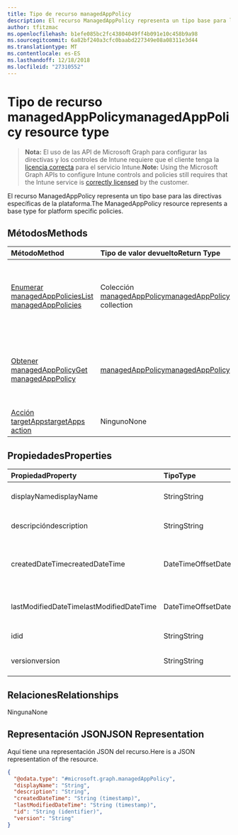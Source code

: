 ```yaml
---
title: Tipo de recurso managedAppPolicy
description: El recurso ManagedAppPolicy representa un tipo base para las directivas específicas de la plataforma.
author: tfitzmac
ms.openlocfilehash: b1efe085bc2fc43804049ff4b091e10c458b9a98
ms.sourcegitcommit: 6a82bf240a3cfc0baabd227349e08a08311e3d44
ms.translationtype: MT
ms.contentlocale: es-ES
ms.lasthandoff: 12/18/2018
ms.locfileid: "27310552"
---
```

# <a name="managedapppolicy-resource-type"></a><span data-ttu-id="53d22-103">Tipo de recurso managedAppPolicy</span><span class="sxs-lookup"><span data-stu-id="53d22-103">managedAppPolicy resource type</span></span>

> <span data-ttu-id="53d22-104">**Nota:** El uso de las API de Microsoft Graph para configurar las directivas y los controles de Intune requiere que el cliente tenga la [licencia correcta](https://go.microsoft.com/fwlink/?linkid=839381) para el servicio Intune.</span><span class="sxs-lookup"><span data-stu-id="53d22-104">**Note:** Using the Microsoft Graph APIs to configure Intune controls and policies still requires that the Intune service is [correctly licensed](https://go.microsoft.com/fwlink/?linkid=839381) by the customer.</span></span>

<span data-ttu-id="53d22-105">El recurso ManagedAppPolicy representa un tipo base para las directivas específicas de la plataforma.</span><span class="sxs-lookup"><span data-stu-id="53d22-105">The ManagedAppPolicy resource represents a base type for platform specific policies.</span></span>
## <a name="methods"></a><span data-ttu-id="53d22-106">Métodos</span><span class="sxs-lookup"><span data-stu-id="53d22-106">Methods</span></span>
|<span data-ttu-id="53d22-107">Método</span><span class="sxs-lookup"><span data-stu-id="53d22-107">Method</span></span>|<span data-ttu-id="53d22-108">Tipo de valor devuelto</span><span class="sxs-lookup"><span data-stu-id="53d22-108">Return Type</span></span>|<span data-ttu-id="53d22-109">Descripción</span><span class="sxs-lookup"><span data-stu-id="53d22-109">Description</span></span>|
|:---|:---|:---|
|[<span data-ttu-id="53d22-110">Enumerar managedAppPolicies</span><span class="sxs-lookup"><span data-stu-id="53d22-110">List managedAppPolicies</span></span>](../api/intune-mam-managedapppolicy-list.md)|<span data-ttu-id="53d22-111">Colección [managedAppPolicy](../resources/intune-mam-managedapppolicy.md)</span><span class="sxs-lookup"><span data-stu-id="53d22-111">[managedAppPolicy](../resources/intune-mam-managedapppolicy.md) collection</span></span>|<span data-ttu-id="53d22-112">Enumere las propiedades y las relaciones de los objetos [managedAppPolicy](../resources/intune-mam-managedapppolicy.md).</span><span class="sxs-lookup"><span data-stu-id="53d22-112">List properties and relationships of the [managedAppPolicy](../resources/intune-mam-managedapppolicy.md) objects.</span></span>|
|[<span data-ttu-id="53d22-113">Obtener managedAppPolicy</span><span class="sxs-lookup"><span data-stu-id="53d22-113">Get managedAppPolicy</span></span>](../api/intune-mam-managedapppolicy-get.md)|[<span data-ttu-id="53d22-114">managedAppPolicy</span><span class="sxs-lookup"><span data-stu-id="53d22-114">managedAppPolicy</span></span>](../resources/intune-mam-managedapppolicy.md)|<span data-ttu-id="53d22-115">Incluya en una lista las propiedades y las relaciones de los objetos [managedAppPolicy](../resources/intune-mam-managedapppolicy.md).</span><span class="sxs-lookup"><span data-stu-id="53d22-115">Read properties and relationships of the [managedAppPolicy](../resources/intune-mam-managedapppolicy.md) object.</span></span>|
|[<span data-ttu-id="53d22-116">Acción targetApps</span><span class="sxs-lookup"><span data-stu-id="53d22-116">targetApps action</span></span>](../api/intune-mam-managedapppolicy-targetapps.md)|<span data-ttu-id="53d22-117">Ninguno</span><span class="sxs-lookup"><span data-stu-id="53d22-117">None</span></span>|<span data-ttu-id="53d22-118">Todavía no documentado</span><span class="sxs-lookup"><span data-stu-id="53d22-118">Not yet documented</span></span>|

## <a name="properties"></a><span data-ttu-id="53d22-119">Propiedades</span><span class="sxs-lookup"><span data-stu-id="53d22-119">Properties</span></span>
|<span data-ttu-id="53d22-120">Propiedad</span><span class="sxs-lookup"><span data-stu-id="53d22-120">Property</span></span>|<span data-ttu-id="53d22-121">Tipo</span><span class="sxs-lookup"><span data-stu-id="53d22-121">Type</span></span>|<span data-ttu-id="53d22-122">Descripción</span><span class="sxs-lookup"><span data-stu-id="53d22-122">Description</span></span>|
|:---|:---|:---|
|<span data-ttu-id="53d22-123">displayName</span><span class="sxs-lookup"><span data-stu-id="53d22-123">displayName</span></span>|<span data-ttu-id="53d22-124">String</span><span class="sxs-lookup"><span data-stu-id="53d22-124">String</span></span>|<span data-ttu-id="53d22-125">Nombre para mostrar de la directiva.</span><span class="sxs-lookup"><span data-stu-id="53d22-125">Policy display name.</span></span>|
|<span data-ttu-id="53d22-126">descripción</span><span class="sxs-lookup"><span data-stu-id="53d22-126">description</span></span>|<span data-ttu-id="53d22-127">String</span><span class="sxs-lookup"><span data-stu-id="53d22-127">String</span></span>|<span data-ttu-id="53d22-128">La descripción de la directiva.</span><span class="sxs-lookup"><span data-stu-id="53d22-128">The policy's description.</span></span>|
|<span data-ttu-id="53d22-129">createdDateTime</span><span class="sxs-lookup"><span data-stu-id="53d22-129">createdDateTime</span></span>|<span data-ttu-id="53d22-130">DateTimeOffset</span><span class="sxs-lookup"><span data-stu-id="53d22-130">DateTimeOffset</span></span>|<span data-ttu-id="53d22-131">La fecha y la hora de creación de la directiva.</span><span class="sxs-lookup"><span data-stu-id="53d22-131">The date and time the policy was created.</span></span>|
|<span data-ttu-id="53d22-132">lastModifiedDateTime</span><span class="sxs-lookup"><span data-stu-id="53d22-132">lastModifiedDateTime</span></span>|<span data-ttu-id="53d22-133">DateTimeOffset</span><span class="sxs-lookup"><span data-stu-id="53d22-133">DateTimeOffset</span></span>|<span data-ttu-id="53d22-134">Última vez que se modificó la directiva.</span><span class="sxs-lookup"><span data-stu-id="53d22-134">Last time the policy was modified.</span></span>|
|<span data-ttu-id="53d22-135">id</span><span class="sxs-lookup"><span data-stu-id="53d22-135">id</span></span>|<span data-ttu-id="53d22-136">String</span><span class="sxs-lookup"><span data-stu-id="53d22-136">String</span></span>|<span data-ttu-id="53d22-137">Clave de la entidad.</span><span class="sxs-lookup"><span data-stu-id="53d22-137">Key of the entity.</span></span>|
|<span data-ttu-id="53d22-138">version</span><span class="sxs-lookup"><span data-stu-id="53d22-138">version</span></span>|<span data-ttu-id="53d22-139">String</span><span class="sxs-lookup"><span data-stu-id="53d22-139">String</span></span>|<span data-ttu-id="53d22-140">Versión de la entidad.</span><span class="sxs-lookup"><span data-stu-id="53d22-140">Version of the entity.</span></span>|

## <a name="relationships"></a><span data-ttu-id="53d22-141">Relaciones</span><span class="sxs-lookup"><span data-stu-id="53d22-141">Relationships</span></span>
<span data-ttu-id="53d22-142">Ninguna</span><span class="sxs-lookup"><span data-stu-id="53d22-142">None</span></span>
## <a name="json-representation"></a><span data-ttu-id="53d22-143">Representación JSON</span><span class="sxs-lookup"><span data-stu-id="53d22-143">JSON Representation</span></span>
<span data-ttu-id="53d22-144">Aquí tiene una representación JSON del recurso.</span><span class="sxs-lookup"><span data-stu-id="53d22-144">Here is a JSON representation of the resource.</span></span>
<!-- {
  "blockType": "resource",
  "keyProperty": "id",
  "@odata.type": "microsoft.graph.managedAppPolicy"
}
-->
``` json
{
  "@odata.type": "#microsoft.graph.managedAppPolicy",
  "displayName": "String",
  "description": "String",
  "createdDateTime": "String (timestamp)",
  "lastModifiedDateTime": "String (timestamp)",
  "id": "String (identifier)",
  "version": "String"
}
```



